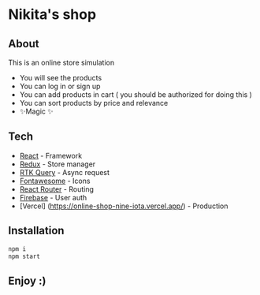 # Nikita's shop
## About

This is an online store simulation

- You will see the products
- You can log in or sign up
- You can add products in cart ( you should be authorized for doing this )
- You can sort products by price and relevance
- ✨Magic ✨

## Tech

- [React](https://react.dev/) - Framework
- [Redux](https://redux-toolkit.js.org/) - Store manager
- [RTK Query](https://redux-toolkit.js.org/rtk-query/overview) - Async request
- [Fontawesome](https://fontawesome.com/icons) - Icons 
- [React Router](https://reactrouter.com/en/main/start/overview) - Routing
- [Firebase](https://firebase.google.com/docs) - User auth
- [Vercel] (https://online-shop-nine-iota.vercel.app/) - Production

## Installation

```sh
npm i
npm start
```
## Enjoy :)
